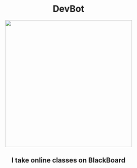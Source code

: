 <h1 align="center">DevBot</h1>

<p align="center">
  <img height="400"  src="https://github.com/StatusNeo/Hacktoberfest_2020/blob/main/intro/img/bot.png?raw=true">
</p>

<h2 align="center">I take online classes on BlackBoard</h2>




